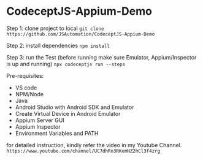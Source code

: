 # CodeceptJS-Appium-Demo

Step 1: clone project to local
`git clone https://github.com/JSAutomation/CodeceptJS-Appium-Demo`

Step 2: install dependencies
`npm install`

Step 3: run the Test (before running make sure Emulator, Appium/Inspector is up and running)
`npx codeceptjs run --steps`



Pre-requisites:
 - VS code
 - NPM/Node
 - Java
 - Android Studio with Android SDK and Emulator
 - Create Virtual Device in Android Emulator
 - Appium Server GUI
 - Appium Inspector
 - Environment Variables and PATH


for detailed instruction, kindly refer the video in my Youtube Channel. 
`https://www.youtube.com/channel/UC7dhRn3RKemNZ2hCl3f4zrg`
